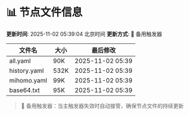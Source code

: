 # 📊 节点文件信息

**更新时间**: 2025-11-02 05:39:04 北京时间
**更新方式**: 🔄 备用触发器

| 文件名 | 大小 | 最后修改 |
|--------|------|----------|
| all.yaml | 90K | 2025-11-02 05:39 |
| history.yaml | 532K | 2025-11-02 05:39 |
| mihomo.yaml | 99K | 2025-11-02 05:39 |
| base64.txt | 95K | 2025-11-02 05:39 |

> 🔄 备用触发器：当主触发器失效时自动接管，确保节点文件的持续更新
